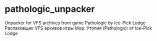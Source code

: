 # pathologic_unpacker
Unpacker for VFS archives from game Pathologic by  Ice-Pick Lodge
Распаковщик VFS архивов игры Мор. Утопия (Pathologic) от Ice-Pick Lodge
